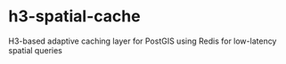 # h3-spatial-cache
H3-based adaptive caching layer for PostGIS using Redis for low-latency spatial queries

